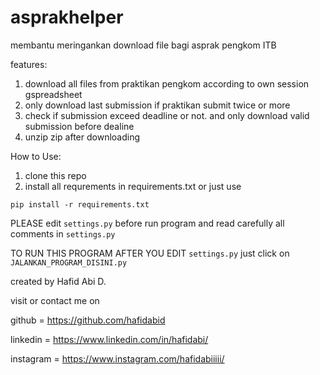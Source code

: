 # asprakhelper
membantu meringankan download file bagi asprak pengkom ITB

features:
1. download all files from praktikan pengkom according to own session gspreadsheet
2. only download last submission if praktikan submit twice or more
3. check if submission exceed deadline or not. and only download valid submission before dealine
4. unzip zip after downloading

How to Use:
1. clone this repo
2. install all requrements in requirements.txt
or just use 
```
pip install -r requirements.txt
```

PLEASE edit ```settings.py``` before run program and read carefully all comments in  ```settings.py```

TO RUN THIS PROGRAM AFTER YOU EDIT ```settings.py``` just click on ```JALANKAN_PROGRAM_DISINI.py```


created by Hafid Abi D.

visit or contact me on

github = https://github.com/hafidabid 

linkedin = https://www.linkedin.com/in/hafidabi/

instagram = https://www.instagram.com/hafidabiiiii/ 

